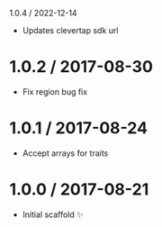 
1.0.4 / 2022-12-14
  * Updates clevertap sdk url

1.0.2 / 2017-08-30
==================

  * Fix region bug fix 

1.0.1 / 2017-08-24
==================

  * Accept arrays for traits

1.0.0 / 2017-08-21
==================

  * Initial scaffold :sparkles:

